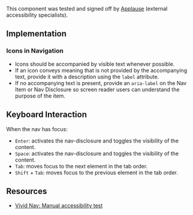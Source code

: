 <vwc-note connotation="success" headline="No issues found">
  <vwc-icon name="check-solid" connotation="success" label="Passed Accessibility Testing" slot="icon" size="0"></vwc-icon>
  <p>This component was tested and signed off by <a href="https://www.applause.com/">Applause</a> (external accessibility specialists).</p>
</vwc-note>

## Implementation

### Icons in Navigation

- Icons should be accompanied by visible text whenever possible.
- If an icon conveys meaning that is not provided by the accompanying text, provide it with a description using the `label` attribute.
- If no accompanying text is present, provide an `aria-label` on the Nav Item or Nav Disclosure so screen reader users can understand the purpose of the item.

## Keyboard Interaction

When the nav has focus:

- `Enter`: activates the nav-disclosure and toggles the visibility of the content.
- `Space`: activates the nav-disclosure and toggles the visibility of the content.
- `Tab`: moves focus to the next element in the tab order.
- `Shift` + `Tab`: moves focus to the previous element in the tab order.

## Resources

- [Vivid Nav: Manual accessibility test](https://docs.google.com/spreadsheets/d/1dl4x8Qjj0Mvdvky8DgbKdYxSrKmBwTd9j6gkgoitiLc/edit?gid=1175911860#gid=1175911860)
